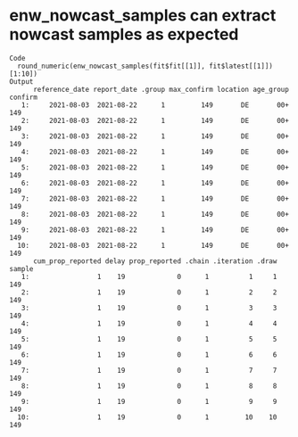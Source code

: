 # enw_nowcast_samples can extract nowcast samples as expected

    Code
      round_numeric(enw_nowcast_samples(fit$fit[[1]], fit$latest[[1]])[1:10])
    Output
          reference_date report_date .group max_confirm location age_group confirm
       1:     2021-08-03  2021-08-22      1         149       DE       00+     149
       2:     2021-08-03  2021-08-22      1         149       DE       00+     149
       3:     2021-08-03  2021-08-22      1         149       DE       00+     149
       4:     2021-08-03  2021-08-22      1         149       DE       00+     149
       5:     2021-08-03  2021-08-22      1         149       DE       00+     149
       6:     2021-08-03  2021-08-22      1         149       DE       00+     149
       7:     2021-08-03  2021-08-22      1         149       DE       00+     149
       8:     2021-08-03  2021-08-22      1         149       DE       00+     149
       9:     2021-08-03  2021-08-22      1         149       DE       00+     149
      10:     2021-08-03  2021-08-22      1         149       DE       00+     149
          cum_prop_reported delay prop_reported .chain .iteration .draw sample
       1:                 1    19             0      1          1     1    149
       2:                 1    19             0      1          2     2    149
       3:                 1    19             0      1          3     3    149
       4:                 1    19             0      1          4     4    149
       5:                 1    19             0      1          5     5    149
       6:                 1    19             0      1          6     6    149
       7:                 1    19             0      1          7     7    149
       8:                 1    19             0      1          8     8    149
       9:                 1    19             0      1          9     9    149
      10:                 1    19             0      1         10    10    149

